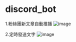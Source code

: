 # discord_bot
1.粉絲團新文章自動推播
![image](https://user-images.githubusercontent.com/69618355/128810969-830b7019-bdba-4b68-ab00-23ef389d23c5.png)

2.定時發送文字
![image](https://user-images.githubusercontent.com/69618355/128811164-d40cd46a-064e-4a08-ac43-1791c3e37e1a.png)

